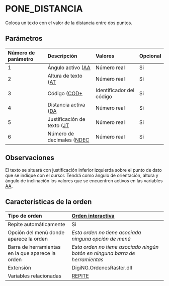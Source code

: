 # PONE\_DISTANCIA

Coloca un texto con el valor de la distancia entre dos puntos.

## Parámetros

| Número de parámetro | Descripción | Valores | Opcional |
| :--- | :--- | :--- | :--- |
| 1 | Ángulo activo \([AA](/digi3d-net/referencia/ventana-de-dibujo/variables/a/aa.md) | Número real | Si |
| 2 | Altura de texto \([AT](/digi3d-net/referencia/ventana-de-dibujo/variables/a/at.md) | Número real | Si |
| 3 | Código \([COD+](/digi3d-net/referencia/ventana-de-dibujo/ordenes/c/cod-mas.md) | Identificador del código | Si |
| 4 | Distancia activa \([DA](/digi3d-net/referencia/ventana-de-dibujo/variables/d/da.md) | Número real | Si |
| 5 | Justificación de texto \([JT](/digi3d-net/referencia/ventana-de-dibujo/variables/j/jt.md) | Número real | Si |
| 6 | Número de decimales \([NDEC](/digi3d-net/referencia/ventana-de-dibujo/variables/n/ndec.md) | Número real | Si |

## Observaciones

El texto se situará con justificación inferior izquierda sobre el punto de dato que se indique con el cursor. Tendrá como ángulo de orientación, altura y ángulo de inclinación los valores que se encuentren activos en las variables [AA](/digi3d-net/referencia/ventana-de-dibujo/variables/a/aa.md).

## Características de la orden

| Tipo de orden | [Orden interactiva](pone-distancia.md) |
| :--- | :--- |
| Repite automáticamente | Si |
| Opción del menú donde aparece la orden | _Esta orden no tiene asociada ninguna opción de menú_ |
| Barra de herramientas en la que aparece la orden | _Esta orden no tiene asociado ningún botón en ninguna barra de herramientas_ |
| Extensión | DigiNG.OrdenesRaster.dll |
| Variables relacionadas | [REPITE](/digi3d-net/referencia/ventana-de-dibujo/variables/r/repite.md) |

